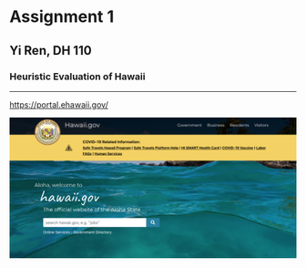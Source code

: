 # Assignment 1 
## Yi Ren, DH 110

### Heuristic Evaluation of Hawaii 
---


https://portal.ehawaii.gov/

![Website of Hawaii Government](hawaiigov.png)

